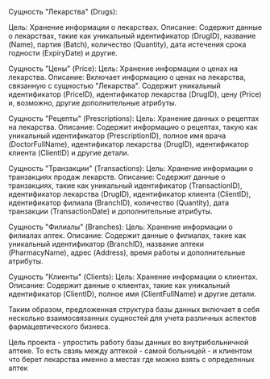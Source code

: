 Сущность "Лекарства" (Drugs):

Цель: Хранение информации о лекарствах.
Описание: Содержит данные о лекарствах, такие как уникальный идентификатор (DrugID), название (Name), партия (Batch), количество (Quantity), дата истечения срока годности (ExpiryDate) и другие.

Сущность "Цены" (Price):
Цель: Хранение информации о ценах на лекарства.
Описание: Включает информацию о ценах на лекарства, связанную с сущностью "Лекарства". Содержит уникальный идентификатор (PriceID), идентификатор лекарства (DrugID), цену (Price) и, возможно, другие дополнительные атрибуты.

Сущность "Рецепты" (Prescriptions):
Цель: Хранение данных о рецептах на лекарства.
Описание: Содержит информацию о рецептах, такую как уникальный идентификатор (PrescriptionID), полное имя врача (DoctorFullName), идентификатор лекарства (DrugID), идентификатор клиента (ClientID) и другие детали.

Сущность "Транзакции" (Transactions):
Цель: Хранение информации о транзакциях продаж лекарств.
Описание: Содержит данные о транзакциях, такие как уникальный идентификатор (TransactionID), идентификатор лекарства (DrugID), идентификатор клиента (ClientID), идентификатор филиала (BranchID), количество (Quantity), дата транзакции (TransactionDate) и дополнительные атрибуты.

Сущность "Филиалы" (Branches):
Цель: Хранение информации о филиалах аптек.
Описание: Содержит данные о филиалах, такие как уникальный идентификатор (BranchID), название аптеки (PharmacyName), адрес (Address), время работы и дополнительные атрибуты.

Сущность "Клиенты" (Clients):
Цель: Хранение информации о клиентах.
Описание: Содержит данные о клиентах, такие как уникальный идентификатор (ClientID), полное имя (ClientFullName) и другие детали.

Таким образом, предложенная структура базы данных включает в себя несколько взаимосвязанных сущностей для учета различных аспектов фармацевтического бизнеса. 

Цель проекта - упростить работу базы данных во внутрибольничной аптеке. То есть свзяь между аптекой - самой больницей - и клиентом что берет лекарства именно а местах где можно взять с определнных аптек
